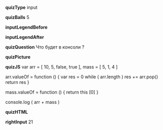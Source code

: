 ____quizType____
input

____quizBalls____
5

____inputLegendBefore____


____inputLegendAfter____


____quizQuestion____
Что будет в консоли ?

____quizPicture____


____quizJS____
var arr = [ 10, 5, false, true ],
    mass = [ 5, 1, 4 ]

arr.valueOf = function () {
    var res = 0
    while ( arr.length ) res += arr.pop()
    return res
}

mass.valueOf = function () {
    return this [0]
}

console.log ( arr + mass )

____quizHTML____


____rightInput____
21
